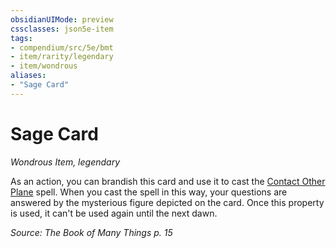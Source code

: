 ```yaml
---
obsidianUIMode: preview
cssclasses: json5e-item
tags:
- compendium/src/5e/bmt
- item/rarity/legendary
- item/wondrous
aliases: 
- "Sage Card"
---
```

# Sage Card
*Wondrous Item, legendary*  


As an action, you can brandish this card and use it to cast the [Contact Other Plane](/Systems/5e/spells/contact-other-plane.md) spell. When you cast the spell in this way, your questions are answered by the mysterious figure depicted on the card. Once this property is used, it can't be used again until the next dawn.

*Source: The Book of Many Things p. 15*
